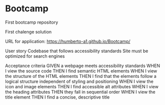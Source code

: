 # Bootcamp
First bootcamp repository

First chalenge solution

URL for application:
https://humberto-a1.github.io/Bootcamp/


User story
Codebase that follows accessibility standards
Site must be optimized for search engines

Acceptance criteria
GIVEN a webpage meets accessibility standards
WHEN I view the source code
THEN I find semantic HTML elements
WHEN I view the structure of the HTML elements
THEN I find that the elements follow a logical structure independent of styling and positioning
WHEN I view the icon and image elements
THEN I find accessible alt attributes
WHEN I view the heading attributes
THEN they fall in sequential order
WHEN I view the title element
THEN I find a concise, descriptive title
